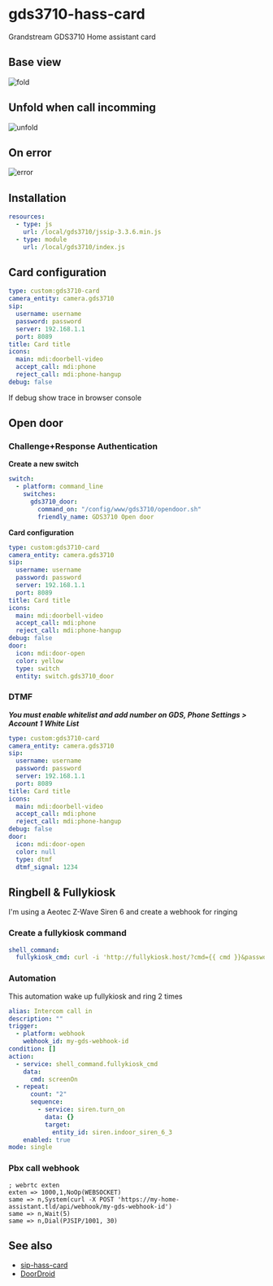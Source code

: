 # gds3710-hass-card
Grandstream GDS3710 Home assistant card

## Base view

![fold](https://user-images.githubusercontent.com/115714448/196985483-447eafdd-1637-4888-adca-08cac052e837.png)

## Unfold when call incomming

![unfold](https://user-images.githubusercontent.com/115714448/196985548-cff5c7a3-cfe3-4e30-b908-500a3304543e.png)

## On error
![error](https://user-images.githubusercontent.com/115714448/196998651-be3a1863-50d0-4488-b35b-4ace3064f98a.png)

## Installation
```yaml
resources:
  - type: js
    url: /local/gds3710/jssip-3.3.6.min.js
  - type: module
    url: /local/gds3710/index.js
```
## Card configuration
```yaml
type: custom:gds3710-card
camera_entity: camera.gds3710
sip:
  username: username
  password: password
  server: 192.168.1.1
  port: 8089
title: Card title
icons:
  main: mdi:doorbell-video
  accept_call: mdi:phone
  reject_call: mdi:phone-hangup
debug: false
```
If debug show trace in browser console

## Open door

### Challenge+Response Authentication

**Create a new switch**
```yaml
switch:
  - platform: command_line
    switches:
      gds3710_door:
        command_on: "/config/www/gds3710/opendoor.sh"
        friendly_name: GDS3710 Open door
```

**Card configuration**

```yaml
type: custom:gds3710-card
camera_entity: camera.gds3710
sip:
  username: username
  password: password
  server: 192.168.1.1
  port: 8089
title: Card title
icons:
  main: mdi:doorbell-video
  accept_call: mdi:phone
  reject_call: mdi:phone-hangup
debug: false
door:
  icon: mdi:door-open
  color: yellow
  type: switch
  entity: switch.gds3710_door
```

### DTMF

***You must enable whitelist and add number on GDS, Phone Settings > Account 1 White List***
```yaml
type: custom:gds3710-card
camera_entity: camera.gds3710
sip:
  username: username
  password: password
  server: 192.168.1.1
  port: 8089
title: Card title
icons:
  main: mdi:doorbell-video
  accept_call: mdi:phone
  reject_call: mdi:phone-hangup
debug: false
door:
  icon: mdi:door-open
  color: null
  type: dtmf
  dtmf_signal: 1234
```

## Ringbell & Fullykiosk

I'm using a Aeotec Z-Wave Siren 6 and create a webhook for ringing 

### Create a fullykiosk command

```yaml
shell_command:
  fullykiosk_cmd: curl -i 'http://fullykiosk.host/?cmd={{ cmd }}&password=mypassword'
```
### Automation
This automation wake up fullykiosk and ring 2 times

```yaml
alias: Intercom call in
description: ""
trigger:
  - platform: webhook
    webhook_id: my-gds-webhook-id
condition: []
action:
  - service: shell_command.fullykiosk_cmd
    data:
      cmd: screenOn
  - repeat:
      count: "2"
      sequence:
        - service: siren.turn_on
          data: {}
          target:
            entity_id: siren.indoor_siren_6_3
    enabled: true
mode: single
```
### Pbx call webhook
```
; webrtc exten
exten => 1000,1,NoOp(WEBSOCKET)
same => n,System(curl -X POST 'https://my-home-assistant.tld/api/webhook/my-gds-webhook-id')
same => n,Wait(5)
same => n,Dial(PJSIP/1001, 30)
```

## See also
- [sip-hass-card](https://github.com/TECH7Fox/sip-hass-card)
- [DoorDroid](https://github.com/rdehuyss/DoorDroid)

